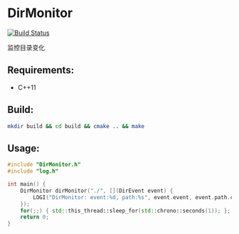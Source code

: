 # DirMonitor

[![Build Status](https://www.travis-ci.org/shuai132/DirMonitor.svg?branch=master)](https://www.travis-ci.org/shuai132/DirMonitor)

监控目录变化

## Requirements:
* C++11

## Build:
```bash
mkdir build && cd build && cmake .. && make
```

## Usage:
```cpp
#include "DirMonitor.h"
#include "log.h"

int main() {
    DirMonitor dirMonitor("./", [](DirEvent event) {
        LOGI("DirMonitor: event:%d, path:%s", event.event, event.path.c_str());
    });
    for(;;) { std::this_thread::sleep_for(std::chrono::seconds(1)); };
    return 0;
}
```
